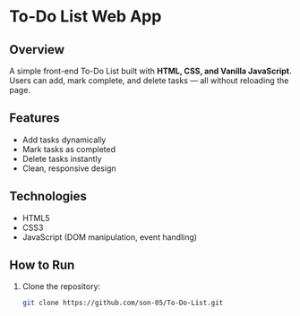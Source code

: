 
# To-Do List Web App

## Overview
A simple front-end To-Do List built with **HTML, CSS, and Vanilla JavaScript**.  
Users can add, mark complete, and delete tasks — all without reloading the page.

## Features
- Add tasks dynamically
- Mark tasks as completed
- Delete tasks instantly
- Clean, responsive design

## Technologies
- HTML5
- CSS3
- JavaScript (DOM manipulation, event handling)

## How to Run
1. Clone the repository:
   ```bash
   git clone https://github.com/son-05/To-Do-List.git
